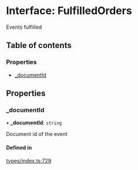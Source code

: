 # Interface: FulfilledOrders

Events fulfilled

## Table of contents

### Properties

- [\_documentId](FulfilledOrders.md#_documentid)

## Properties

### \_documentId

• **\_documentId**: `string`

Document id of the event

#### Defined in

[types/index.ts:729](https://github.com/nevermined-io/react-components/blob/090277e/catalog/src/types/index.ts#L729)
